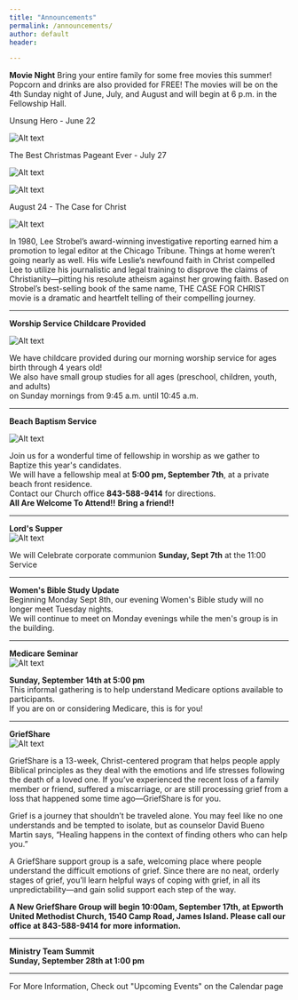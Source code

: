 ```yaml
---
title: "Announcements"
permalink: /announcements/
author: default
header:

---
```


**Movie Night**
Bring your entire family for some free movies this summer! Popcorn and drinks are also provided for FREE!  The movies will be on the 4th Sunday night of June, July, and August and will begin at 6 p.m. in the Fellowship Hall.  

Unsung Hero - June 22

![Alt text](/assets/images/unsung-hero.jpg)

The Best Christmas Pageant Ever - July 27

![Alt text](/assets/images/Best%20Christmas%20Ever.jpeg)

![Alt text](/assets/images/Best%20Christmas%202.jpg)

August 24 - The Case for Christ

![Alt text](/assets/images/540x300.jpg)

In 1980, Lee Strobel’s award-winning investigative
reporting earned him a promotion to legal editor at the
Chicago Tribune. Things at home weren’t going nearly as
well. His wife Leslie’s newfound faith in Christ compelled
Lee to utilize his journalistic and legal training to disprove
the claims of Christianity—pitting his resolute atheism
against her growing faith.
Based on Strobel’s best-selling book of the same name,
THE CASE FOR CHRIST movie is a dramatic and heartfelt
telling of their compelling journey.
<hr>


**Worship Service Childcare Provided**    

![Alt text](/assets/images/Childcare%20picture.jpeg)

  

We have childcare provided during our morning worship service for ages birth through 4 years old!  
We also have small group studies for all ages (preschool, children, youth, and adults)  
on Sunday mornings from 9:45 a.m. until 10:45 a.m.      
<hr>
 

**Beach Baptism Service**   

![Alt text](/assets/images/Beach%20Baptism%20Picture.jpg)  

 


Join us for a wonderful time of fellowship in worship as we gather to Baptize this year's candidates.  
We will have a fellowship meal at **5:00 pm, September 7th**, at a private beach front residence.   
Contact our Church office **843-588-9414** for directions.   
**All Are Welcome To Attend!!**
**Bring a friend!!**  
<hr>  


**Lord's Supper**    
![Alt text](/assets/images/Lord's%20Supper%20Picture.jpg)  

We will Celebrate corporate communion **Sunday, Sept 7th** at the 11:00 Service  
<hr>  

**Women's Bible Study Update**  
Beginning Monday Sept 8th, our evening Women's Bible study will no longer meet Tuesday nights.  
We will continue to meet on Monday evenings while the men's group is in the building.  


  <hr>    

  **Medicare Seminar**   
  ![Alt text](/assets/images/Medicare%20Picture.png)  
  
  **Sunday, September 14th at 5:00 pm**  
  This informal gathering is to help understand Medicare options available to participants.  
  If you are on or considering Medicare, this is for you!  
  <hr>    

 **GriefShare**    
 ![Alt text](/assets/images/GriefShare%20Picture.jpg)  
 
GriefShare is a 13-week, Christ-centered program that helps people apply Biblical principles as they deal with the emotions and life stresses following the death of a loved one. If you’ve experienced the recent loss of a family member or friend, suffered a miscarriage, or are still processing grief from a loss that happened some time ago—GriefShare is for you.   
    
Grief is a journey that shouldn’t be traveled alone. You may feel like no one understands and be tempted to isolate, but as counselor David Bueno Martin says, “Healing happens in the context of finding others who can help you.”  

A GriefShare support group is a safe, welcoming place where people understand the difficult emotions of grief. Since there are no neat, orderly stages of grief, you’ll learn helpful ways of coping with grief, in all its unpredictability—and gain solid support each step of the way.  

**A New GriefShare Group will begin 10:00am, September 17th, at Epworth United Methodist Church, 1540 Camp Road, James Island.
Please call our office at 843-588-9414 for more information.**  
<hr>  


  **Ministry Team Summit**  
  **Sunday, September 28th at 1:00 pm**  
  <hr>  
  
  For More Information, Check out "Upcoming Events" on the Calendar page

